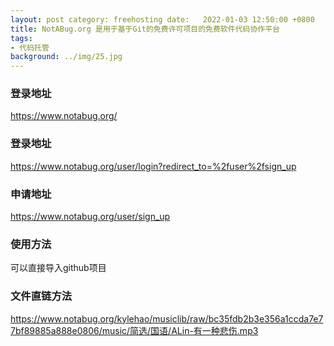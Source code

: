 ```yaml
---
layout: post category: freehosting date:   2022-01-03 12:50:00 +0800
title: NotABug.org 是用于基于Git的免费许可项目的免费软件代码协作平台
tags:
- 代码托管
background: ../img/25.jpg
---
```



### 登录地址<br>
https://www.notabug.org/

### 登录地址
https://www.notabug.org/user/login?redirect_to=%2fuser%2fsign_up

### 申请地址
https://www.notabug.org/user/sign_up

### 使用方法
可以直接导入github项目

### 文件直链方法
https://www.notabug.org/kylehao/musiclib/raw/bc35fdb2b3e356a1ccda7e77bf89885a888e0806/music/简选/国语/ALin-有一种悲伤.mp3